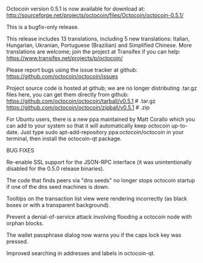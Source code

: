 Octocoin version 0.5.1 is now available for download at:
http://sourceforge.net/projects/octocoin/files/Octocoin/octocoin-0.5.1/

This is a bugfix-only release.

This release includes 13 translations, including 5 new translations:
Italian, Hungarian, Ukranian, Portuguese (Brazilian) and Simplified Chinese.
More translations are welcome; join the project at Transifex if you can help:
https://www.transifex.net/projects/p/octocoin/

Please report bugs using the issue tracker at github:
https://github.com/octocoin/octocoin/issues

Project source code is hosted at github; we are no longer
distributing .tar.gz files here, you can get them
directly from github:
https://github.com/octocoin/octocoin/tarball/v0.5.1  # .tar.gz
https://github.com/octocoin/octocoin/zipball/v0.5.1  # .zip

For Ubuntu users, there is a new ppa maintained by Matt Corallo which
you can add to your system so that it will automatically keep
octocoin up-to-date.  Just type
sudo apt-add-repository ppa:octocoin/octocoin
in your terminal, then install the octocoin-qt package.


BUG FIXES

Re-enable SSL support for the JSON-RPC interface (it was unintentionally
disabled for the 0.5.0 release binaries).

The code that finds peers via "dns seeds" no longer stops octocoin startup
if one of the dns seed machines is down.

Tooltips on the transaction list view were rendering incorrectly (as black boxes
or with a transparent background).

Prevent a denial-of-service attack involving flooding a octocoin node with
orphan blocks.

The wallet passphrase dialog now warns you if the caps lock key was pressed.

Improved searching in addresses and labels in octocoin-qt.
